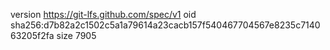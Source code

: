 version https://git-lfs.github.com/spec/v1
oid sha256:d7b82a2c1502c5a1a79614a23cacb157f540467704567e8235c714063205f2fa
size 7905
